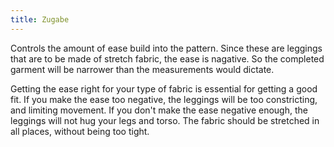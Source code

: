 ```yaml
---
title: Zugabe
---
```


Controls the amount of ease build into the pattern. Since these are leggings that are to be made of stretch fabric,
the ease is nagative. So the completed garment will be narrower than the measurements would dictate.

<Note>
Getting the ease right for your type of fabric is essential for getting a good fit. If you make the ease 
too negative, the leggings will be too constricting, and limiting movement. If you don't make the ease
negative enough, the leggings will not hug your legs and torso. The fabric should be stretched in all
places, without being too tight.
</Note>
